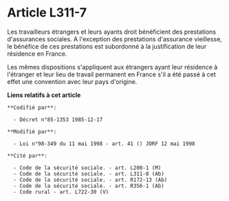 # Article L311-7

Les travailleurs étrangers et leurs ayants droit bénéficient des prestations d'assurances sociales. A l'exception des
prestations d'assurance vieillesse, le bénéfice de ces prestations est subordonné à la justification de leur résidence en
France.

Les mêmes dispositions s'appliquent aux étrangers ayant leur résidence à l'étranger et leur lieu de travail permanent en
France s'il a été passé à cet effet une convention avec leur pays d'origine.

**Liens relatifs à cet article**

	**Codifié par**:

	  - Décret n°85-1353 1985-12-17

	**Modifié par**:

	  - Loi n°98-349 du 11 mai 1998 - art. 41 () JORF 12 mai 1998

	**Cité par**:

	  - Code de la sécurité sociale. - art. L200-1 (M)
	  - Code de la sécurité sociale. - art. L311-8 (Ab)
	  - Code de la sécurité sociale. - art. R172-13 (Ab)
	  - Code de la sécurité sociale. - art. R356-1 (Ab)
	  - Code rural - art. L722-30 (V)
